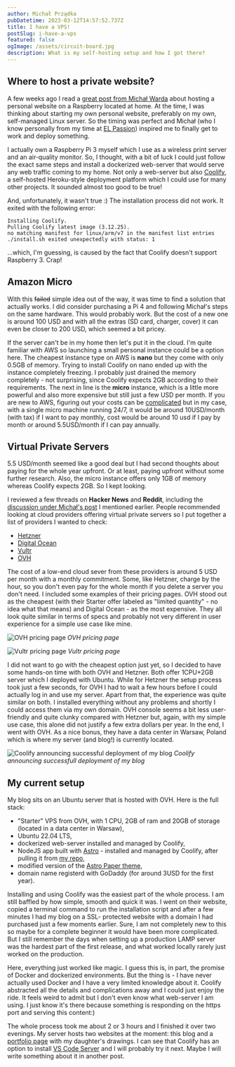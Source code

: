 ```yaml
---
author: Michał Prządka
pubDatetime: 2023-03-12T14:57:52.737Z
title: I have a VPS!
postSlug: i-have-a-vps
featured: false
ogImage: /assets/circuit-board.jpg
description: What is my self-hosting setup and how I got there?
---
```


## Where to host a private website?

A few weeks ago I read a [great post from Michał Warda](https://grifel.dev/decentralization/) about hosting a personal website on a Raspberry located at home. At the time, I was thinking about starting my own personal website, preferably on my own, self-managed Linux server. So the timing was perfect and Michał (who I know personally from my time at [EL Passion](https://www.elpassion.com)) inspired me to finally get to work and deploy something.

I actually own a Raspberry Pi 3 myself which I use as a wireless print server and an air-quality monitor. So, I thought, with a bit of luck I could just follow the exact same steps and install a dockerized web-server that would serve any web traffic coming to my home. Not only a web-server but also [Coolify](https://coolify.io/), a self-hosted Heroku-style deployment platform which I could use for many other projects. It sounded almost too good to be true!

And, unfortunately, it wasn't true :) The installation process did not work. It exited with the following error:

```
Installing Coolify.
Pulling Coolify latest image (3.12.25).
no matching manifest for linux/arm/v7 in the manifest list entries
./install.sh exited unexpectedly with status: 1
```

...which, I'm guessing, is caused by the fact that Coolify doesn't support Raspberry 3. Crap!

## Amazon Micro

With this ~~failed~~ simple idea out of the way, it was time to find a solution that actually works. I did consider purchasing a Pi 4 and following Michał's steps on the same hardware. This would probably work. But the cost of a new one is around 100 USD and with all the extras (SD card, charger, cover) it can even be closer to 200 USD, which seemed a bit pricey.

If the server can't be in my home then let's put it in the cloud. I'm quite familiar with AWS so launching a small personal instance could be a option here. The cheapest instance type on AWS is **nano** but they come with only 0.5GB of memory. Trying to install Coolify on nano ended up with the instance completely freezing. I probably just drained the memory completely - not surprising, since Coolify expects 2GB according to their requirements. The next in line is the **micro** instance, which is a little more powerful and also more expensive but still just a few USD per month. If you are new to AWS, figuring out your costs can be [complicated](https://calculator.aws/#/addService/ec2-enhancement) but in my case, with a single micro machine running 24/7, it would be around 10USD/month (with tax) if I want to pay monthly, cost would be around 10 usd if I pay by month or around 5.5USD/month if I can pay annually.

## Virtual Private Servers

5.5 USD/month seemed like a good deal but I had second thoughts about paying for the whole year upfront. Or at least, paying upfront without some further research. Also, the micro instance offers only 1GB of memory whereas Coolify expects 2GB. So I kept looking.

I reviewed a few threads on **Hacker News** and **Reddit**, including the [discussion under Michał's post](https://news.ycombinator.com/item?id=34860655&utm_term=comment) I mentioned earlier. People recommended looking at cloud providers offering virtual private servers so I put together a list of providers I wanted to check:

- [Hetzner](https://www.hetzner.com/)
- [Digital Ocean](https://digitalocean.com/)
- [Vultr](https://www.vultr.com/)
- [OVH](https://www.ovhcloud.com)

The cost of a low-end cloud sever from these providers is around 5 USD per month with a monthly commitment. Some, like Hetzner, charge by the hour, so you don't even pay for the whole month if you delete a server you don't need. I included some examples of their pricing pages. OVH stood out as the cheapest (with their Starter offer labeled as "limited quantity" - no idea what that means) and Digital Ocean - as the most expensive. They all look quite similar in terms of specs and probably not very different in user experience for a simple use case like mine.

![OVH pricing page](/assets/ovh-pricing.png)
_OVH pricing page_

![Vultr pricing page](/assets/vultr-pricing.png)
_Vultr pricing page_

I did not want to go with the cheapest option just yet, so I decided to have some hands-on time with both OVH and Hetzner. Both offer 1CPU+2GB server which I deployed with Ubuntu. While for Hetzner the setup process took just a few seconds, for OVH I had to wait a few hours before I could actually log in and use my server. Apart from that, the experience was quite similar on both. I installed everything without any problems and shortly I could access them via my own domain. OVH console seems a bit less user-friendly and quite clunky compared with Hetzner but, again, with my simple use case, this alone did not justify a few extra dollars per year. In the end, I went with OVH. As a nice bonus, they have a data center in Warsaw, Poland which is where my server (and blog!) is currently located.

![Coolify announcing successful deployment of my blog](/assets/coolify-build.png)
_Coolify announcing successfull deployment of my blog_

## My current setup

My blog sits on an Ubuntu server that is hosted with OVH. Here is the full stack:

- "Starter" VPS from OVH, with 1 CPU, 2GB of ram and 20GB of storage (located in a data center in Warsaw),
- Ubuntu 22.04 LTS,
- dockerized web-server installed and managed by Coolify,
- NodeJS app built with [Astro](https://astro.build/) - installed and managed by Coolify, after pulling it from [my repo](https://github.com/przadka/michal-blog),
- modified version of the [Astro Paper theme](https://github.com/satnaing/astro-paper),
- domain name registerd with GoDaddy (for around 3USD for the first year).

Installing and using Coolify was the easiest part of the whole process. I am still baffled by how simple, smooth and quick it was. I went on their website, copied a terminal command to run the installation script and after a few minutes I had my blog on a SSL- protected website with a domain I had purchased just a few moments earlier. Sure, I am not completely new to this so maybe for a complete beginner it would have been more complicated. But I still remember the days when setting up a production LAMP server was the hardest part of the first release, and what worked locally rarely just worked on the production.

Here, everything just worked like magic. I guess this is, in part, the promise of Docker and dockerized environments. But the thing is - I have never actually used Docker and I have a very limited knowledge about it. Coolify abstracted all the details and complications away and I could just enjoy the ride. It feels weird to admit but I don't even know what web-server I am using. I just know it's there because something is responding on the https port and serving this content:)

The whole process took me about 2 or 3 hours and I finished it over two evenings. My server hosts two websites at the moment: this blog and a [portfolio page](https://anika.toasterthoughts.eu/) with my daughter's drawings. I can see that Coolify has an option to install [VS Code Server](https://code.visualstudio.com/docs/remote/vscode-server) and I will probably try it next. Maybe I will write something about it in another post.
